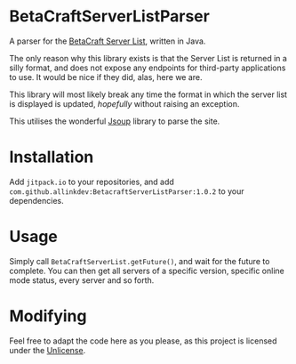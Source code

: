 [BetaCraft Server List]: https://betacraft.uk/serverlist

[Unlicense]: https://unlicense.org

[Jsoup]: https://jsoup.org/

# BetaCraftServerListParser

A parser for the [BetaCraft Server List], written in Java.

The only reason why this library exists is that the Server List is returned in a silly format, and does not expose any
endpoints for third-party applications to use. It would be nice if they did, alas, here we are.

This library will most likely break any time the format in which the server list is displayed is updated, *hopefully*
without raising an exception.

This utilises the wonderful [Jsoup] library to parse the site.

# Installation

Add `jitpack.io` to your repositories, and add `com.github.allinkdev:BetacraftServerListParser:1.0.2` to your
dependencies.

# Usage

Simply call `BetaCraftServerList.getFuture()`, and wait for the future to complete. You can then get all servers of a
specific version, specific online mode status, every server and so forth.

# Modifying

Feel free to adapt the code here as you please, as this project is licensed under the [Unlicense].